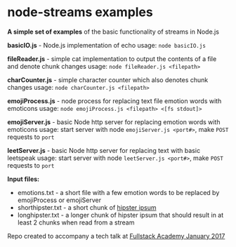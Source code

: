 # node-streams examples

**A simple set of examples** of the basic functionality of streams in Node.js

**basicIO.js** - Node.js implementation of echo
usage: `node basicIO.js`

**fileReader.js** - simple cat implementation to output the contents of a file and denote chunk changes
usage: `node fileReader.js <filepath>`

**charCounter.js** - simple character counter which also denotes chunk changes
usage: `node charCounter.js <filepath>`

**emojiProcess.js** - node process for replacing text file emotion words with emoticons
usage: `node emojiProcess.js <filepath> <[fs stdout]>`

**emojiServer.js** - basic Node http server for replacing emotion words with emoticons
usage: start server with node `emojiServer.js <port#>`, make `POST` requests to `port`

**leetServer.js** - basic Node http server for replacing text with basic leetspeak
usage: start server with node `leetServer.js <port#>`, make `POST` requests to `port`

**Input files:**
- emotions.txt - a short file with a few emotion words to be replaced by emojiProcess or emojiServer
- shorthipster.txt - a short chunk of <a href="https://hipsum.co/">hipster ipsum</a>
- longhipster.txt - a longer chunk of hipster ipsum that should result in at least 2 chunks when read from a stream

Repo created to accompany a tech talk at <a href="https://www.fullstackacademy.com/">Fullstack Academy January 2017</a>